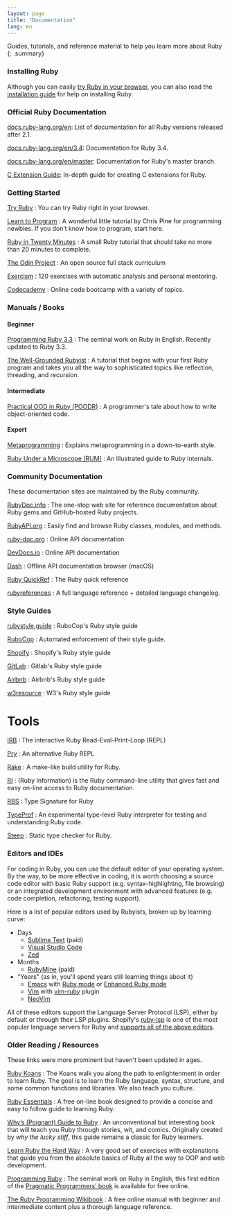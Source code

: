 ```yaml
---
layout: page
title: "Documentation"
lang: en
---
```


Guides, tutorials, and reference material to help you learn more about Ruby
{: .summary}

### Installing Ruby

Although you can easily [try Ruby in your browser][1], you can also read
the [installation guide](installation/) for help on installing Ruby.

### Official Ruby Documentation

[docs.ruby-lang.org/en][docs-rlo]: List of documentation for all Ruby versions released after 2.1.

[docs.ruby-lang.org/en/3.4][docs-rlo-3.4]: Documentation for Ruby 3.4.

[docs.ruby-lang.org/en/master][docs-rlo-master]: Documentation for Ruby's master branch.

[C Extension Guide][docs-rlo-extension]: In-depth guide for creating C extensions for Ruby.

### Getting Started

[Try Ruby][1]
: You can try Ruby right in your browser.

[Learn to Program][8]
: A wonderful little tutorial by Chris Pine for programming newbies. If
  you don’t know how to program, start here.

[Ruby in Twenty Minutes][rubyin20]
: A small Ruby tutorial that should take no more than 20 minutes to
  complete.

[The Odin Project][odin]
: An open source full stack curriculum

[Exercism][exercism]
: 120 exercises with automatic analysis and personal mentoring.

[Codecademy][codecademy]
: Online code bootcamp with a variety of topics.

### Manuals / Books

#### Beginner

[Programming Ruby 3.3][pickaxe]
: The seminal work on Ruby in English. Recently updated to Ruby 3.3.

[The Well-Grounded Rubyist][grounded]
: A tutorial that begins with your first Ruby program and takes you all the way to sophisticated topics like reflection, threading, and recursion.

#### Intermediate

[Practical OOD in Ruby (POODR)][poodr]
: A programmer's tale about how to write object-oriented code.

#### Expert

[Metaprogramming][meta]
: Explains metaprogramming in a down-to-earth style.

[Ruby Under a Microscope (RUM)][microscope]
: An illustrated guide to Ruby internals.

### Community Documentation

These documentation sites are maintained by the Ruby community.

[RubyDoc.info][16]
: The one-stop web site for reference documentation about Ruby gems and
  GitHub-hosted Ruby projects.

[RubyAPI.org][rubyapi-org]
: Easily find and browse Ruby classes, modules, and methods.

[ruby-doc.org][39]
: Online API documentation

[DevDocs.io][40]
: Online API documentation

[Dash][41]
: Offline API documentation browser (macOS)

[Ruby QuickRef][42]
: The Ruby quick reference

[rubyreferences][43]
: A full language reference + detailed language changelog.

### Style Guides

[rubystyle.guide][44]
: RuboCop's Ruby style guide

[RuboCop][45]
: Automated enforcement of their style guide.

[Shopify][46]
: Shopify's Ruby style guide

[GitLab][47]
: Gitlab's Ruby style guide

[Airbnb][48]
: Airbnb's Ruby style guide

[w3resource][49]
: W3's Ruby style guide

# Tools

[IRB][50]
: The interactive Ruby Read-Eval-Print-Loop (REPL)

[Pry][51]
: An alternative Ruby REPL

[Rake][52]
: A make-like build utility for Ruby.

[RI][53]
: (Ruby Information) is the Ruby command-line utility that gives fast and easy on-line access to Ruby documentation.

[RBS][54]
: Type Signature for Ruby

[TypeProf][55]
: An experimental type-level Ruby interpreter for testing and understanding Ruby code.

[Steep][56]
: Static type checker for Ruby.

### Editors and IDEs

For coding in Ruby, you can use the default editor of your operating
system. By the way, to be more effective in coding, it is worth choosing a source code editor with basic Ruby support (e.g.
syntax-highlighting, file browsing) or an integrated development
environment with advanced features (e.g. code completion, refactoring,
testing support).

Here is a list of popular editors used by Rubyists, broken up by
learning curve:

* Days
  * [Sublime Text][37] (paid)
  * [Visual Studio Code][vscode]
  * [Zed][zed]
* Months
  * [RubyMine][27] (paid)
* "Years" (as in, you'll spend years still learning things about it)
  * [Emacs][20] with [Ruby mode][21] or [Enhanced Ruby mode][enh-ruby-mode]
  * [Vim][25] with [vim-ruby][26] plugin
  * [NeoVim][neovim]

All of these editors support the Language Server Protocol (LSP),
either by default or through their LSP plugins. Shopify's
[ruby-lsp][ruby-lsp] is one of the most popular language servers for
Ruby and [supports all of the above editors][ruby-lsp-supported-editors].

### Older Reading / Resources

These links were more prominent but haven't been updated in ages.

[Ruby Koans][2]
: The Koans walk you along the path to enlightenment in order to learn
  Ruby. The goal is to learn the Ruby language, syntax, structure, and
  some common functions and libraries. We also teach you culture.

[Ruby Essentials][7]
: A free on-line book designed to provide a concise
  and easy to follow guide to learning Ruby.

[Why’s (Poignant) Guide to Ruby][5]
: An unconventional but interesting book that will teach you Ruby
  through stories, wit, and comics. Originally created by *why the lucky
  stiff*, this guide remains a classic for Ruby learners.

[Learn Ruby the Hard Way][38]
: A very good set of exercises with explanations that guide you from
  the absolute basics of Ruby all the way to OOP and web development.

[Programming Ruby][9]
: The seminal work on Ruby in English, this first edition of the
  [Pragmatic Programmers’ book][10] is available for free online.

[The Ruby Programming Wikibook][12]
: A free online manual with beginner and intermediate content plus a
  thorough language reference.

[1]: https://try.ruby-lang.org/
[2]: https://rubykoans.com/
[5]: https://poignant.guide
[7]: https://www.techotopia.com/index.php/Ruby_Essentials
[8]: https://pine.fm/LearnToProgram/
[9]: https://ruby-doc.com/docs/ProgrammingRuby/
[10]: https://pragprog.com/titles/ruby5/programming-ruby-3-3-5th-edition/
[12]: https://en.wikibooks.org/wiki/Ruby_programming_language
[16]: https://www.rubydoc.info/
[20]: https://www.gnu.org/software/emacs/
[21]: https://www.emacswiki.org/emacs/RubyMode
[25]: https://www.vim.org/
[26]: https://github.com/vim-ruby/vim-ruby
[27]: https://www.jetbrains.com/ruby/
[37]: https://www.sublimetext.com/
[38]: https://learncodethehardway.org/ruby/
[39]: https://ruby-doc.org/
[40]: https://devdocs.io/ruby/
[41]: https://kapeli.com/dash
[42]: https://www.zenspider.com/ruby/quickref.html
[43]: https://rubyreferences.github.io/
[44]: https://rubystyle.guide/
[45]: https://github.com/rubocop/ruby-style-guide
[46]: https://ruby-style-guide.shopify.dev/
[47]: https://docs.gitlab.com/ee/development/backend/ruby_style_guide.html
[48]: https://github.com/airbnb/ruby
[49]: https://www.w3resource.com/ruby/ruby-style-guide.php
[50]: https://github.com/ruby/irb
[51]: https://github.com/pry/pry
[52]: https://github.com/ruby/rake
[53]: https://ruby.github.io/rdoc/RI_md.html
[54]: https://github.com/ruby/rbs
[55]: https://github.com/ruby/typeprof
[56]: https://github.com/soutaro/steep
[codecademy]: https://www.codecademy.com/learn/learn-ruby
[docs-rlo]: https://docs.ruby-lang.org/en
[docs-rlo-3.4]: https://docs.ruby-lang.org/en/3.4
[docs-rlo-master]: https://docs.ruby-lang.org/en/master
[docs-rlo-extension]: https://docs.ruby-lang.org/en/master/extension_rdoc.html
[enh-ruby-mode]: https://github.com/zenspider/enhanced-ruby-mode/
[exercism]: https://exercism.org/tracks/ruby
[grounded]: https://www.manning.com/books/the-well-grounded-rubyist-third-edition
[meta]: https://pragprog.com/titles/ppmetr2/metaprogramming-ruby-2/
[microscope]: https://patshaughnessy.net/ruby-under-a-microscope
[neovim]: https://neovim.io/
[odin]: https://www.theodinproject.com/paths/full-stack-ruby-on-rails/courses/ruby
[pickaxe]: https://pragprog.com/titles/ruby5/programming-ruby-3-3-5th-edition/
[poodr]: https://www.poodr.com/
[ruby-lsp]: https://github.com/Shopify/ruby-lsp
[ruby-lsp-supported-editors]: https://shopify.github.io/ruby-lsp/editors.html
[rubyapi-org]: https://rubyapi.org/
[rubyin20]: https://www.ruby-lang.org/en/documentation/quickstart/
[vscode]: https://code.visualstudio.com/docs/languages/ruby
[zed]: https://zed.dev/
